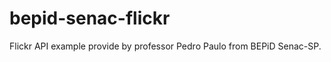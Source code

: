 bepid-senac-flickr
==================

Flickr API example provide by professor Pedro Paulo from BEPiD Senac-SP.
